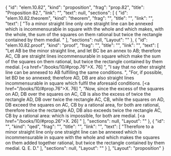 {
  "id": "elem.10.82",
  "kind": "proposition",
  "frag": "prop.82",
  "title": "Proposition 82.",
  "link": "",
  "text": null,
  "sections": [
    {
      "id": "elem.10.82.theorem",
      "kind": "theorem",
      "frag": "",
      "title": "",
      "link": "",
      "text": [
        "To a minor straight line only one straight line can be annexed which is incommensurable in square with the whole and which makes, with the whole, the sum of the squares on them rational but twice the rectangle contained by them medial. "
      ],
      "sections": null,
      "Layout": ""
    },
    {
      "id": "elem.10.82.proof",
      "kind": "proof",
      "frag": "",
      "title": "",
      "link": "",
      "text": [
        "Let AB be the minor straight line, and let BC be an annex to AB;  therefore AC, CB are straight lines incommensurable in square which make the sum of the squares on them rational, but twice the rectangle contained by them medial. [<a href=\"/books/10/#prop.76\">X. 76</a>] ",
        "I say that no other straight line can be annexed to AB fulfilling the same conditions. ",
        "For, if possible, let BD be so annexed; therefore AD, DB are also straight lines incommensurable in square which fulfil the aforesaid conditions. [<a href=\"/books/10/#prop.76\">X. 76</a>] ",
        "Now, since the excess of the squares on AD, DB over the squares on AC, CB is also the excess of twice the rectangle AD, DB over twice the rectangle AC, CB, while the squares on AD, DB exceed the squares on AC, CB by a rational area, for both are rational, therefore twice the rectangle AD, DB also exceeds twice the rectangle AC, CB by a rational area: which is impossible, for both are medial. [<a href=\"/books/10/#prop.26\">X. 26</a>] "
      ],
      "sections": null,
      "Layout": ""
    },
    {
      "id": "",
      "kind": "qed",
      "frag": "",
      "title": "",
      "link": "",
      "text": [
        "Therefore to a minor straight line only one straight line can be annexed which is incommensurable in square with the whole and which makes the squares on them added together rational, but twice the rectangle contained by them medial. Q. E. D."
      ],
      "sections": null,
      "Layout": ""
    }
  ],
  "Layout": "proposition"
}
